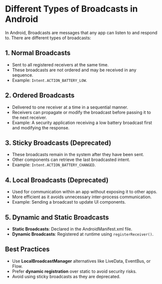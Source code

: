 # Different Types of Broadcasts in Android

In Android, Broadcasts are messages that any app can listen to and respond to. There are different types of broadcasts:

## 1. Normal Broadcasts
- Sent to all registered receivers at the same time.
- These broadcasts are not ordered and may be received in any sequence.
- Example: `Intent.ACTION_BATTERY_LOW`.

## 2. Ordered Broadcasts
- Delivered to one receiver at a time in a sequential manner.
- Receivers can propagate or modify the broadcast before passing it to the next receiver.
- Example: A security application receiving a low battery broadcast first and modifying the response.

## 3. Sticky Broadcasts (Deprecated)
- These broadcasts remain in the system after they have been sent.
- Other components can retrieve the last broadcasted intent.
- Example: `Intent.ACTION_BATTERY_CHANGED`.

## 4. Local Broadcasts (Deprecated)
- Used for communication within an app without exposing it to other apps.
- More efficient as it avoids unnecessary inter-process communication.
- Example: Sending a broadcast to update UI components.

## 5. Dynamic and Static Broadcasts
- **Static Broadcasts**: Declared in the AndroidManifest.xml file.
- **Dynamic Broadcasts**: Registered at runtime using `registerReceiver()`.

## Best Practices
- Use **LocalBroadcastManager** alternatives like LiveData, EventBus, or Flow.
- Prefer **dynamic registration** over static to avoid security risks.
- Avoid using sticky broadcasts as they are deprecated.
